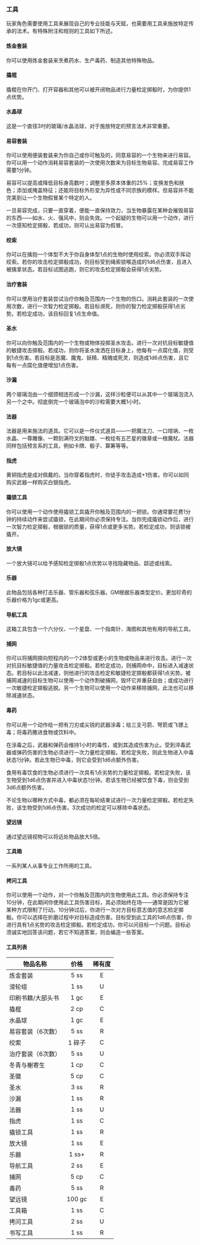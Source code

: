 ### 工具

玩家角色需要使用工具来展现自己的专业技能与天赋，也需要用工具来施放特定传承的法术。有特殊附注和规则的工具如下所述。

#### 炼金套装

你可以使用炼金套装来烹煮药水、生产毒药、制造其他特殊物品。

#### 撬棍

撬棍在你开门、打开容器和其他可以被开闭物品进行力量检定掷骰时，为你提供1点优势。

#### 水晶球

这是一个直径3吋的玻璃/水晶法球，对于施放特定的预言法术非常重要。

#### 易容套装

你可以使用便装套装来为你自己或你可触及的，同意易容的一个生物来进行易容。你可以用一个动作消耗易容套装的一次使用次数来为目标生物易容。完成易容工作需要1分钟。

易容可以提高或降低目标身高数吋；调整至多原本体重的25%；变换发色和肤色；添加或掩盖特征；还能将目标外形变为异性或不同宗族的模样。但易容并不能完美到让一个生物假冒某个特定的人。

一旦易容完成，只要一直穿着，便能一直保持效力，当生物暴露在某种会摧毁易容的东西——如水、火、强风中，则会失效。一个起疑的生物可以用一个动作，进行一次感知检定掷骰，若成功，则可认出易容为假冒。

#### 绞索

你可以在擒抱一个体型不大于你自身体型1点的生物时使用绞索。你必须双手挥动绞索。若你的攻击检定掷骰成功，则目标受到绳索锁喉造成的1d6点伤害，且进入被擒拿状态。若目标试图逃跑，则它的攻击检定掷骰会获得1点劣势。

#### 治疗套装

你可以使用治疗套装尝试治疗你触及范围内一个生物的伤口。消耗此套装的一次使用次数，进行一次智力检定掷骰。若目标濒死，则你的智力检定掷骰获得1点劣势。若检定成功，该目标回复1点生命值。

#### 圣水

你可以向你触及范围内的一个生物或物体投掷圣水攻击。进行一次对抗目标敏捷值的敏捷攻击掷骰。若成功，则你将圣水泼洒在目标身上，他每有一点腐化值，则受到1点伤害。若目标是恶魔、魔鬼、妖精、精魄或死灵，则造成1d6点伤害，且它每有一点腐化值便增加1点伤害。

#### 沙漏

两个玻璃泡由一个细颈相连形成一个沙漏，这样沙粒便可以从其中一个玻璃泡流入另一个之中。彻底倒完一个玻璃泡中的沙粒需要大概1小时。

#### 法器

法器是用来施法的道具。它可以是一件仪式道具——一把魔法刀、一口坩埚、一枚水晶、一尊雕像、一颗刻满符文的骷髅、一枚绘有五芒星的徽章或一根魔杖。法器同样包括预言系的工具，例如卡牌、骰子、算筹等等。

#### 指虎

黄铜指虎是成对佩戴的。当你穿着指虎时，你徒手攻击造成+1伤害。你可以如同购买武器一样购买白银指虎。

#### 撬锁工具

你可以使用一个动作使用撬锁工具撬开你触及范围内的一把锁。你通常要花费1分钟的持续动作来尝试撬锁，在此期间你必须保持专注。当你完成撬锁动作后，进行一次智力检定掷骰，根据锁的质量，获得1点或更多劣势。若检定成功，则该锁被撬开。

#### 放大镜

一个放大镜可以给予感知检定掷骰1点优势以寻找隐藏物品、踪迹或线索。

#### 乐器

此物品包括各种打击乐器、管乐器和弦乐器。GM根据乐器类型定价。更加珍奇的乐器价格为1gc或更高。

#### 导航工具

这箱工具包含一个六分仪、一个星盘、一个指南针、海图和其他有用的导航工具。

#### 捕网

你可以将捕网掷向短程内的一个2体型或更小的生物或物品来进行攻击。进行一次对抗目标敏捷值的力量攻击检定掷骰。若检定成功，则捕网命中，目标进入减速状态。若目标以此法减速，则他进行的攻击检定和敏捷检定掷骰都获得1点劣势。被捕网减速的目标生物可以使用一个动作割破捕网，毁坏它并重获自由；或成功进行一次敏捷检定掷骰逃脱。另一个生物可以使用一个动作来移除捕网，此法也可以移除减速状态。

#### 毒药

你可以用一个动作给一把有刀刃或尖锐的武器涂毒；给三支弓箭、弩箭或飞镖上毒；将毒药撒进食物或饮料中。

在涂毒之后，武器和弹药会维持1小时的毒性，或到其造成伤害为止。受到淬毒武器或弹药伤害的生物必须进行一次力量检定掷骰。若检定失败，则此生物进入中毒状态1分钟。若此生物已中毒，则它会受到1d6点额外伤害。

食用有毒饮食的生物必须进行一次具有1点劣势的力量检定掷骰。若检定失败，该生物受到1d6点伤害并进入中毒状态1分钟。若该生物已经被饮食下毒，则会受到3d6点额外伤害。

不论生物以哪种方式中毒，都必须在每轮结束试进行一次力量检定掷骰。若检定失败，该生物受到1d6点伤害。3次成功的检定可以移除中毒状态。

#### 望远镜

通过望远镜视物可以将远处物品放大5倍。

#### 工具箱

一系列某人从事专业工作所用的工具。

#### 拷问工具

你可以使用一个动作，对一个你触及范围内的生物使用此工具。你必须保持专注10分钟，在此期间你使用此工具伤害目标，其必须始终在场——通常是因为它被某种方式限制了行动。10分钟过后，你进行一次对方目标意志值的意志检定掷骰。你可以选择在折磨过程中对目标造成伤害。目标受到此工具的1d6点伤害，你进行具有1点劣势的攻击检定掷骰。若检定成功，你可以问目标一个问题。目标必须诚实地回答该问题，若它不知道答案，则会编造一些答案。

#### 工具列表

| 物品名称          |  价格  | 稀有度 |
| ----------------- | :----: | :----: |
| 炼金套装          |  5 ss  |   E    |
| 滑轮组            |  1 ss  |   U    |
| 印刷书籍/大部头书 |  1 gc  |   E    |
| 撬棍              |  2 cp  |   C    |
| 水晶球            |  1 gc  |   E    |
| 易容套装（6次数） |  5 ss  |   R    |
| 绞索              | 1 碎子 |   C    |
| 治疗套装（6次数） |  5 ss  |   U    |
| 冬青与榭寄生      |  1 cp  |   C    |
| 圣徽              |  5 cp  |   C    |
| 圣水              |  3 ss  |   R    |
| 沙漏              |  1 ss  |   R    |
| 法器              |  1 ss  |   U    |
| 指虎              |  1 ss  |   C    |
| 撬锁工具          |  1 ss  |   R    |
| 放大镜            |  1 ss  |   E    |
| 乐器              | 1 ss+  |   R    |
| 导航工具          |  2 ss  |   E    |
| 捕网              |  5 cp  |   C    |
| 毒药              |  5 ss  |   R    |
| 望远镜            | 100 gc |   E    |
| 工具箱            |  1 ss  |   C    |
| 拷问工具          |  2 ss  |   U    |
| 书写工具          |  1 ss  |   R    |

### 